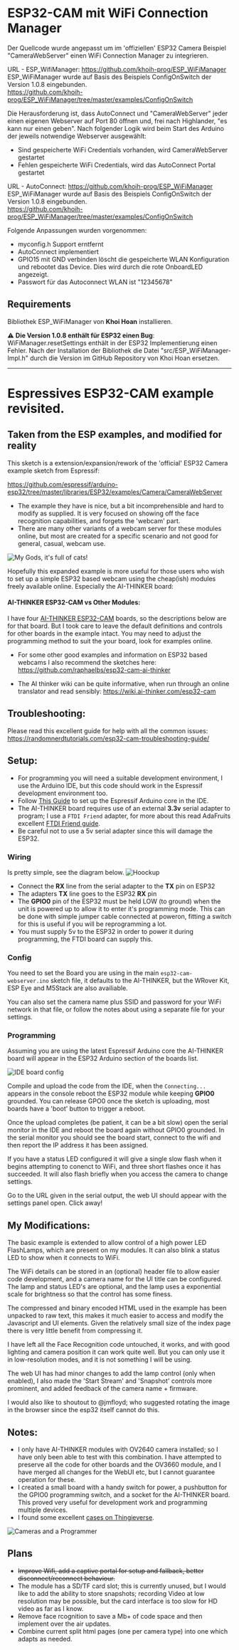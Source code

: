# ESP32-CAM mit WiFi Connection Manager
Der Quellcode wurde angepasst um im 'offiziellen' ESP32 Camera Beispiel "CameraWebServer" einen WiFi Connection Manager zu integrieren.

URL - ESP_WifiManager: https://github.com/khoih-prog/ESP_WiFiManager  
ESP_WiFiManager wurde auf Basis des Beispiels ConfigOnSwitch der Version 1.0.8 eingebunden.  
https://github.com/khoih-prog/ESP_WiFiManager/tree/master/examples/ConfigOnSwitch  

Die Herausforderung ist, dass AutoConnect und "CameraWebServer" jeder einen eigenen Webserver auf Port 80 öffnen und, frei nach Highlander, "es kann nur einen geben". 
Nach folgender Logik wird beim Start des Arduino der jeweils notwendige Webserver ausgewählt:
- Sind gespeicherte WiFi Credentials vorhanden, wird CameraWebServer gestartet
- Fehlen gespeicherte WiFi Credentials, wird das AutoConnect Portal gestartet

URL - AutoConnect: https://github.com/khoih-prog/ESP_WiFiManager  
ESP_WiFiManager wurde auf Basis des Beispiels ConfigOnSwitch der Version 1.0.8 eingebunden.  
https://github.com/khoih-prog/ESP_WiFiManager/tree/master/examples/ConfigOnSwitch  

Folgende Anpassungen wurden vorgenommen:
- myconfig.h Support erntfernt
- AutoConnect implementiert
- GPIO15 mit GND verbinden löscht die gespeicherte WLAN Konfiguration und rebootet das Device. Dies wird durch die rote OnboardLED angezeigt.
- Passwort für das Autoconnect WLAN ist "12345678"

## Requirements
Bibliothek ESP_WiFiManager von **Khoi Hoan** installieren.

:warning: **Die Version 1.0.8 enthält für ESP32 einen Bug**: 
WiFiManager.resetSettings enthält in der ESP32 Implementierung einen Fehler.
Nach der Installation der Bibliothek  die Datei "src/ESP_WiFiManager-Impl.h" durch die Version im GitHub Repository von Khoi Hoan ersetzen.

-------
# Espressives ESP32-CAM example revisited.
## Taken from the ESP examples, and modified for reality
This sketch is a extension/expansion/rework of the 'official' ESP32 Camera example sketch from Espressif:

https://github.com/espressif/arduino-esp32/tree/master/libraries/ESP32/examples/Camera/CameraWebServer

- The example they have is nice, but a bit incomprehensible and hard to modify as supplied. It is very focused on showing off the face recognition capabilities, and forgets the 'webcam' part.
- There are many other variants of a webcam server for these modules online, but most are created for a specific scenario and not good for general, casual, webcam use.

![My Gods, it's full of cats!](Docs/mygodsitsfullofcats.png)

Hopefully this expanded example is more useful for those users who wish to set up a simple ESP32 based webcam using the cheap(ish) modules freely available online. Especially the AI-THINKER board:

#### AI-THINKER ESP32-CAM vs Other Modules:

I have four [AI-THINKER ESP32-CAM](https://github.com/raphaelbs/esp32-cam-ai-thinker/blob/master/assets/ESP32-CAM_Product_Specification.pdf) boards, so the descriptions below are for that board. But I took care to leave the default definitions and controls for other boards in the example intact. You may need to adjust the programming method to suit the your board, look for examples online.

* For some other good examples and information on ESP32 based webcams I also recommend the sketches here:
https://github.com/raphaelbs/esp32-cam-ai-thinker

* The AI thinker wiki can be quite informative, when run through an online translator and read sensibly:
https://wiki.ai-thinker.com/esp32-cam

## Troubleshooting:

Please read this excellent guide for help with all the common issues:
https://randomnerdtutorials.com/esp32-cam-troubleshooting-guide/

## Setup:

* For programming you will need a suitable development environment, I use the Arduino IDE, but this code should work in the Espressif development environment too.
* Follow [This Guide](https://github.com/espressif/arduino-esp32/blob/master/docs/arduino-ide/boards_manager.md) to set up the Espressif Arduino core in the IDE.
* The AI-THINKER board requires use of an external **3.3v** serial adapter to program; I use a `FTDI Friend` adapter, for more about this read AdaFruits excellent [FTDI Friend guide](https://learn.adafruit.com/ftdi-friend). 
* Be careful not to use a 5v serial adapter since this will damage the ESP32.

### Wiring

Is pretty simple, see the diagram below.
![Hoockup](Docs/hookup.png)
* Connect the **RX** line from the serial adapter to the **TX** pin on ESP32
* The adapters **TX** line goes to the ESP32 **RX** pin
* The **GPIO0** pin of the ESP32 must be held LOW (to ground) when the unit is powered up to allow it to enter it's programming mode. This can be done with simple jumper cable connected at poweron, fitting a switch for this is useful if you will be reprogramming a lot.
* You must supply 5v to the ESP32 in order to power it during programming, the FTDI board can supply this.

### Config

You need to set the Board you are using in the main `esp32-cam-webserver.ino` sketch file, it defaults to the AI-THINKER, but the WRover Kit, ESP Eye and M5Stack are also availiable.

You can also set the camera name plus SSID and password for your WiFi network in that file, or follow the notes about using a separate file for your settings.

### Programming 

Assuming you are using the latest Espressif Arduino core the AI-THINKER board will appear in the ESP32 Arduino section of the boards list. 

![IDE board config](Docs/board-selection-small.png)

Compile and upload the code from the IDE, when the `Connecting...` appears in the console reboot the ESP32 module while keeping **GPIO0** grounded. You can release GPO0 once the sketch is uploading, most boards have a 'boot' button to trigger a reboot.

Once the upload completes (be patient, it can be a bit slow) open the serial monitor in the IDE and reboot the board again without GPIO0 grounded. In the serial monitor you should see the board start, connect to the wifi and then report the IP address it has been assigned.

If you have a status LED configured it will give a single slow flash when it begins attempting to conenct to WiFi, and three short flashes once it has succeeded. It will also flash briefly when you access the camera to change settings.

Go to the URL given in the serial output, the web UI should appear with the settings panel open. Click away!

## My Modifications:
The basic example is extended to allow control of a high power LED FlashLamps, which are present on my modules. It can also blink a status LED to show when it connects to WiFi.

The WiFi details can be stored in an (optional) header file to allow easier code development, and a camera name for the UI title can be configured. The lamp and status LED's are optional, and the lamp uses a exponential scale for brightness so that the control has some finess.

The compressed and binary encoded HTML used in the example has been unpacked to raw text, this makes it much easier to access and modify the Javascript and UI elements. Given the relatively small size of the index page there is very little benefit from compressing it.

I have left all the Face Recognition code untouched, it works, and with good lighting and camera position it can work quite well. But you can only use it in low-resolution modes, and it is not something I will be using.

The web UI has had minor changes to add the lamp control (only when enabled), I also made the 'Start Stream' and 'Snapshot' controls more prominent, and added feedback of the camera name + firmware.

I would also like to shoutout to @jmfloyd; who suggested rotating the image in the browser since the esp32 itself cannot do this.

## Notes: 
* I only have AI-THINKER modules with OV2640 camera installed; so I have only been able to test with this combination. I have attempted to preserve all the code for other boards and the OV3660 module, and I have merged all changes for the WebUI etc, but I cannot guarantee operation for these.
* I created a small board with a handy switch for power, a pushbutton for the GPIO0 programming switch, and a socket for the AI-THINKER board. This proved very useful for development work and programming multiple devices.
* I found some excellent [cases on Thingieverse](https://www.thingiverse.com/thing:3708345).

![Cameras and a Programmer](Docs/webcams.programmer.jpg)

## Plans
* ~~Improve Wifi, add a captive portal for setup and fallback, better disconnect/reconnect behaviour.~~
* The module has a SD/TF card slot; this is currently unused, but I would like to add the ability to store snapshots; recording Video at low resolution may be possible, but the card interface is too slow for HD video as far as I know.
* Remove face rcognition to save a Mb+ of code space and then implement over the air updates.
* Combine current split html pages (one per camera type) into one which adapts as needed.
